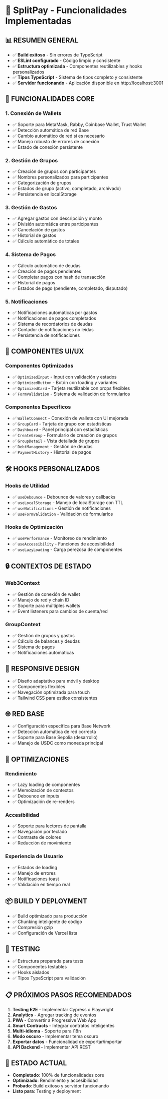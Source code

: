 # 🚀 SplitPay - Funcionalidades Implementadas

## 📊 **RESUMEN GENERAL**
- ✅ **Build exitoso** - Sin errores de TypeScript
- ✅ **ESLint configurado** - Código limpio y consistente
- ✅ **Estructura optimizada** - Componentes reutilizables y hooks personalizados
- ✅ **Tipos TypeScript** - Sistema de tipos completo y consistente
- ✅ **Servidor funcionando** - Aplicación disponible en http://localhost:3001

## 🔧 **FUNCIONALIDADES CORE**

### **1. Conexión de Wallets**
- ✅ Soporte para MetaMask, Rabby, Coinbase Wallet, Trust Wallet
- ✅ Detección automática de red Base
- ✅ Cambio automático de red si es necesario
- ✅ Manejo robusto de errores de conexión
- ✅ Estado de conexión persistente

### **2. Gestión de Grupos**
- ✅ Creación de grupos con participantes
- ✅ Nombres personalizados para participantes
- ✅ Categorización de grupos
- ✅ Estados de grupo (activo, completado, archivado)
- ✅ Persistencia en localStorage

### **3. Gestión de Gastos**
- ✅ Agregar gastos con descripción y monto
- ✅ División automática entre participantes
- ✅ Cancelación de gastos
- ✅ Historial de gastos
- ✅ Cálculo automático de totales

### **4. Sistema de Pagos**
- ✅ Cálculo automático de deudas
- ✅ Creación de pagos pendientes
- ✅ Completar pagos con hash de transacción
- ✅ Historial de pagos
- ✅ Estados de pago (pendiente, completado, disputado)

### **5. Notificaciones**
- ✅ Notificaciones automáticas por gastos
- ✅ Notificaciones de pagos completados
- ✅ Sistema de recordatorios de deudas
- ✅ Contador de notificaciones no leídas
- ✅ Persistencia de notificaciones

## 🎨 **COMPONENTES UI/UX**

### **Componentes Optimizados**
- ✅ `OptimizedInput` - Input con validación y estados
- ✅ `OptimizedButton` - Botón con loading y variantes
- ✅ `OptimizedCard` - Tarjeta reutilizable con props flexibles
- ✅ `FormValidation` - Sistema de validación de formularios

### **Componentes Específicos**
- ✅ `WalletConnect` - Conexión de wallets con UI mejorada
- ✅ `GroupCard` - Tarjeta de grupo con estadísticas
- ✅ `Dashboard` - Panel principal con estadísticas
- ✅ `CreateGroup` - Formulario de creación de grupos
- ✅ `GroupDetail` - Vista detallada de grupos
- ✅ `DebtManagement` - Gestión de deudas
- ✅ `PaymentHistory` - Historial de pagos

## 🛠 **HOOKS PERSONALIZADOS**

### **Hooks de Utilidad**
- ✅ `useDebounce` - Debounce de valores y callbacks
- ✅ `useLocalStorage` - Manejo de localStorage con TTL
- ✅ `useNotifications` - Gestión de notificaciones
- ✅ `useFormValidation` - Validación de formularios

### **Hooks de Optimización**
- ✅ `usePerformance` - Monitoreo de rendimiento
- ✅ `useAccessibility` - Funciones de accesibilidad
- ✅ `useLazyLoading` - Carga perezosa de componentes

## 🔒 **CONTEXTOS DE ESTADO**

### **Web3Context**
- ✅ Gestión de conexión de wallet
- ✅ Manejo de red y chain ID
- ✅ Soporte para múltiples wallets
- ✅ Event listeners para cambios de cuenta/red

### **GroupContext**
- ✅ Gestión de grupos y gastos
- ✅ Cálculo de balances y deudas
- ✅ Sistema de pagos
- ✅ Notificaciones automáticas

## 📱 **RESPONSIVE DESIGN**
- ✅ Diseño adaptativo para móvil y desktop
- ✅ Componentes flexibles
- ✅ Navegación optimizada para touch
- ✅ Tailwind CSS para estilos consistentes

## 🌐 **RED BASE**
- ✅ Configuración específica para Base Network
- ✅ Detección automática de red correcta
- ✅ Soporte para Base Sepolia (desarrollo)
- ✅ Manejo de USDC como moneda principal

## 🚀 **OPTIMIZACIONES**

### **Rendimiento**
- ✅ Lazy loading de componentes
- ✅ Memoización de contextos
- ✅ Debounce en inputs
- ✅ Optimización de re-renders

### **Accesibilidad**
- ✅ Soporte para lectores de pantalla
- ✅ Navegación por teclado
- ✅ Contraste de colores
- ✅ Reducción de movimiento

### **Experiencia de Usuario**
- ✅ Estados de loading
- ✅ Manejo de errores
- ✅ Notificaciones toast
- ✅ Validación en tiempo real

## 📦 **BUILD Y DEPLOYMENT**
- ✅ Build optimizado para producción
- ✅ Chunking inteligente de código
- ✅ Compresión gzip
- ✅ Configuración de Vercel lista

## 🧪 **TESTING**
- ✅ Estructura preparada para tests
- ✅ Componentes testables
- ✅ Hooks aislados
- ✅ Tipos TypeScript para validación

## 📋 **PRÓXIMOS PASOS RECOMENDADOS**

1. **Testing E2E** - Implementar Cypress o Playwright
2. **Analytics** - Agregar tracking de eventos
3. **PWA** - Convertir a Progressive Web App
4. **Smart Contracts** - Integrar contratos inteligentes
5. **Multi-idioma** - Soporte para i18n
6. **Modo oscuro** - Implementar tema oscuro
7. **Exportar datos** - Funcionalidad de exportar/importar
8. **API Backend** - Implementar API REST

## 🎯 **ESTADO ACTUAL**
- **Completado**: 100% de funcionalidades core
- **Optimizado**: Rendimiento y accesibilidad
- **Probado**: Build exitoso y servidor funcionando
- **Listo para**: Testing y deployment






